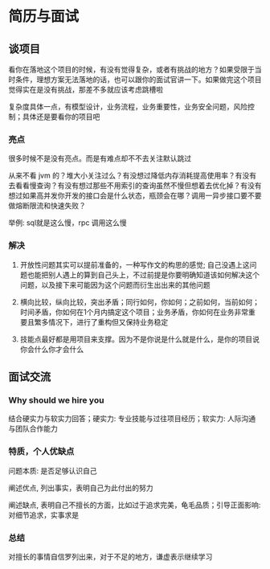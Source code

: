 # 简历与面试

## 谈项目

看你在落地这个项目的时候，有没有觉得复杂，或者有挑战的地方？如果受限于当时条件，理想方案无法落地的话，也可以跟你的面试官讲一下。如果做完这个项目觉得实在是没有挑战，那差不多就应该考虑跳槽啦

复杂度具体一点，有模型设计，业务流程，业务重要性，业务安全问题，风险控制；具体还是要看你的项目吧

### 亮点

很多时候不是没有亮点。而是有难点却不不去关注默认跳过

从来不看 jvm 的？堆大小关注过么？有没想过降低内存消耗提高使用率？有没有去看看慢查询？有没有想过那些不用索引的查询虽然不慢但想着去优化掉？有没有想过如果高并发你开发的接口会是什么状态，瓶颈会在哪？调用一异步接口要不要做熔断限流和快速失败？

举例: sql就是这么慢，rpc 调用这么慢

### 解决

1. 开放性问题其实可以提前准备的，一种写作文的构思的感觉; 自己没遇上这问题也能把别人遇上的算到自己头上，不过前提是你要明确知道该如何解决这个问题，以及接下来可能因为这个问题而衍生出出来的其他问题

2. 横向比较，纵向比较，突出矛盾；同行如何，你如何；之前如何，当前如何；时间矛盾，你如何在1个月内搞定这个项目；业务矛盾，你如何在业务非常重要且繁多情况下，进行了重构但又保持业务稳定

3. 技能点最好都是用项目来支撑。因为不是你说是什么就是什么，是你的项目说你会什么你才会什么

## 面试交流

### Why should we hire you

结合硬实力与软实力回答；硬实力: 专业技能与过往项目经历；软实力: 人际沟通与团队合作能力

### 特质，个人优缺点

问题本质: 是否足够认识自己

阐述优点, 列出事实，表明自己为此付出的努力

阐述缺点, 表明自己不擅长的方面，比如过于追求完美，龟毛品质；引导正面影响: 对细节追求，实事求是

### 总结

对擅长的事情自信罗列出来，对于不足的地方，谦虚表示继续学习



